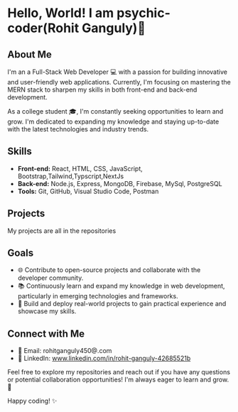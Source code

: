 # Hello, World! I am psychic-coder(Rohit Ganguly)👋

## About Me

I'm an a Full-Stack Web Developer 💻 with a passion for building innovative and user-friendly web applications. Currently, I'm focusing on mastering the MERN stack to sharpen my skills in both front-end and back-end development.

As a college student 🎓, I'm constantly seeking opportunities to learn and grow. I'm dedicated to expanding my knowledge and staying up-to-date with the latest technologies and industry trends.

## Skills

- **Front-end:** React, HTML, CSS, JavaScript, Bootstrap,Tailwind,Typscript,NextJs
- **Back-end:** Node.js, Express, MongoDB, Firebase, MySql, PostgreSQL
- **Tools:** Git, GitHub, Visual Studio Code, Postman

## Projects

My projects are all in the repositories

## Goals

- 🌐 Contribute to open-source projects and collaborate with the developer community.
- 📚 Continuously learn and expand my knowledge in web development, particularly in emerging technologies and frameworks.
- 🚀 Build and deploy real-world projects to gain practical experience and showcase my skills.

## Connect with Me

- 📧 Email: rohitganguly450@.com
- 💼 LinkedIn: www.linkedin.com/in/rohit-ganguly-42685521b

Feel free to explore my repositories and reach out if you have any questions or potential collaboration opportunities! I'm always eager to learn and grow. 🚀

Happy coding! ✨
